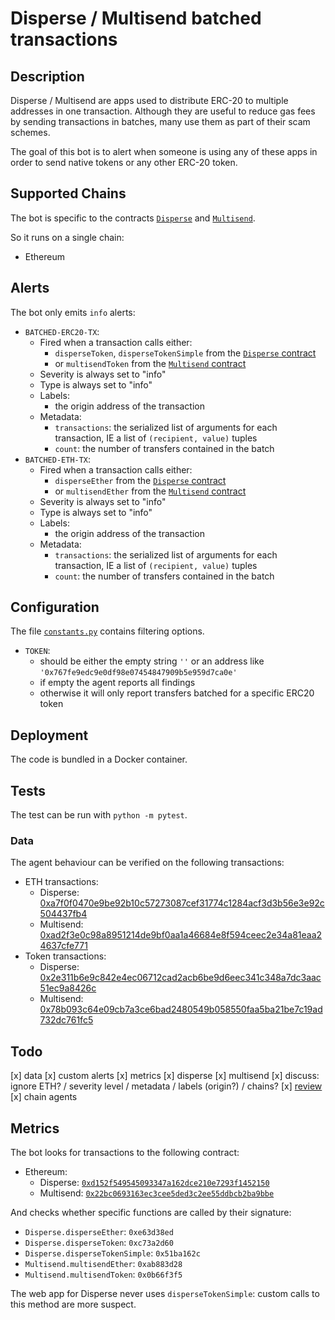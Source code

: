 # Disperse / Multisend batched transactions

## Description

Disperse / Multisend are apps used to distribute ERC-20 to multiple addresses in one transaction.
Although they are useful to reduce gas fees by sending transactions in batches, many use them as part of their scam schemes. 

The goal of this bot is to alert when someone is using any of these apps in order to send native tokens or any other ERC-20 token.

## Supported Chains

The bot is specific to the contracts [`Disperse`][etherscan-contract-disperse] and [`Multisend`][etherscan-contract-multisend].

So it runs on a single chain:

- Ethereum

## Alerts

The bot only emits `info` alerts:

- `BATCHED-ERC20-TX`:
  - Fired when a transaction calls either:
    - `disperseToken`, `disperseTokenSimple` from the [`Disperse` contract][etherscan-contract-disperse]
    - or `multisendToken` from the [`Multisend` contract][etherscan-contract-multisend]
  - Severity is always set to "info"
  - Type is always set to "info"
  - Labels:
    - the origin address of the transaction
  - Metadata:
    - `transactions`: the serialized list of arguments for each transaction, IE a list of `(recipient, value)` tuples
    - `count`: the number of transfers contained in the batch
- `BATCHED-ETH-TX`:
  - Fired when a transaction calls either:
    - `disperseEther` from the [`Disperse` contract][etherscan-contract-disperse]
    - or `multisendEther` from the [`Multisend` contract][etherscan-contract-multisend]
  - Severity is always set to "info"
  - Type is always set to "info"
  - Labels:
    - the origin address of the transaction
  - Metadata:
    - `transactions`: the serialized list of arguments for each transaction, IE a list of `(recipient, value)` tuples
    - `count`: the number of transfers contained in the batch

## Configuration

The file [`constants.py`](src/constants.py) contains filtering options.

- `TOKEN`:
  - should be either the empty string `''` or an address like `'0x767fe9edc9e0df98e07454847909b5e959d7ca0e'`
  - if empty the agent reports all findings
  - otherwise it will only report transfers batched for a specific ERC20 token

## Deployment

The code is bundled in a Docker container.

## Tests

The test can be run with `python -m pytest`.

### Data

The agent behaviour can be verified on the following transactions:

- ETH transactions:
  - Disperse: [0xa7f0f0470e9be92b10c57273087cef31774c1284acf3d3b56e3e92c504437fb4][etherscan-tx-disperse-eth]
  - Multisend: [0xad2f3e0c98a8951214de9bf0aa1a46684e8f594ceec2e34a81eaa24637cfe771][etherscan-tx-multisend-eth]
- Token transactions:
  - Disperse: [0x2e311b6e9c842e4ec06712cad2acb6be9d6eec341c348a7dc3aac51ec9a8426c][etherscan-tx-disperse-token]
  - Multisend: [0x78b093c64e09cb7a3ce6bad2480549b058550faa5ba21be7c19ad732dc761fc5][etherscan-tx-multisend-token]

## Todo

[x] data
[x] custom alerts
[x] metrics
[x] disperse
[x] multisend
[x] discuss: ignore ETH? / severity level / metadata / labels (origin?) / chains?
[x] [review](https://github.com/forta-network/bot-review-checklist)
[x] chain agents

## Metrics

The bot looks for transactions to the following contract:

- Ethereum:
  - Disperse: [`0xd152f549545093347a162dce210e7293f1452150`][etherscan-contract-disperse]
  - Multisend: [`0x22bc0693163ec3cee5ded3c2ee55ddbcb2ba9bbe`][etherscan-contract-multisend]

And checks whether specific functions are called by their signature:

- `Disperse.disperseEther`: `0xe63d38ed`
- `Disperse.disperseToken`: `0xc73a2d60`
- `Disperse.disperseTokenSimple`: `0x51ba162c`
- `Multisend.multisendEther`: `0xab883d28`
- `Multisend.multisendToken`: `0x0b66f3f5`

The web app for Disperse never uses `disperseTokenSimple`: custom calls to this method are more suspect.

[etherscan-contract-disperse]: https://etherscan.io/address/0xd152f549545093347a162dce210e7293f1452150#code
[etherscan-contract-multisend]: https://etherscan.io/address/0x22bc0693163ec3cee5ded3c2ee55ddbcb2ba9bbe#code
[etherscan-tx-disperse-eth]: https://etherscan.io/tx/0xa7f0f0470e9be92b10c57273087cef31774c1284acf3d3b56e3e92c504437fb4
[etherscan-tx-disperse-token]: https://etherscan.io/tx/0x2e311b6e9c842e4ec06712cad2acb6be9d6eec341c348a7dc3aac51ec9a8426c
[etherscan-tx-multisend-eth]: https://etherscan.io/tx/0xad2f3e0c98a8951214de9bf0aa1a46684e8f594ceec2e34a81eaa24637cfe771
[etherscan-tx-multisend-token]: https://etherscan.io/tx/0x78b093c64e09cb7a3ce6bad2480549b058550faa5ba21be7c19ad732dc761fc5
[phalcon-disperse-token]: https://explorer.phalcon.xyz/tx/eth/0x2e311b6e9c842e4ec06712cad2acb6be9d6eec341c348a7dc3aac51ec9a8426c
[phalcon-multisend-token]: https://explorer.phalcon.xyz/tx/eth/0x78b093c64e09cb7a3ce6bad2480549b058550faa5ba21be7c19ad732dc761fc5
